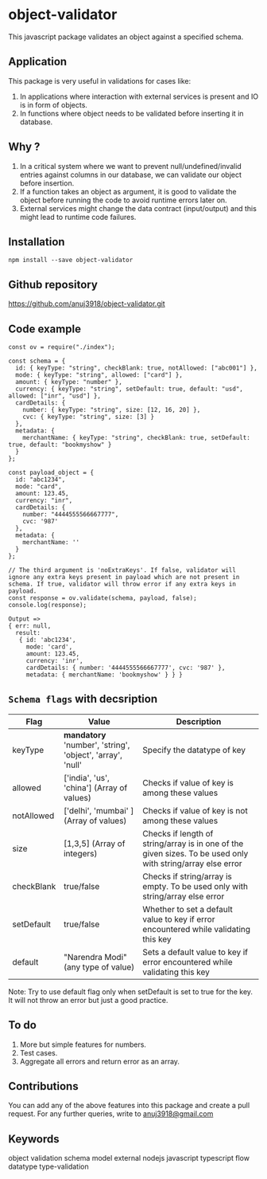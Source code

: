 # object-validator
This javascript package validates an object against a specified schema.

## Application
This package is very useful in validations for cases like:
1. In applications where interaction with external services is present and IO is in form of objects.
2. In functions where object needs to be validated before inserting it in database.

## Why ?
1. In a critical system where we want to prevent null/undefined/invalid entries against columns in our database, we can validate our object before insertion.
2. If a function takes an object as argument, it is good to validate the object before running the code to avoid runtime errors later on.
3. External services might change the data contract (input/output) and this might lead to runtime code failures.

## Installation
```
npm install --save object-validator
```

## Github repository
https://github.com/anuj3918/object-validator.git

## Code example
```
const ov = require("./index");

const schema = {
  id: { keyType: "string", checkBlank: true, notAllowed: ["abc001"] },
  mode: { keyType: "string", allowed: ["card"] },
  amount: { keyType: "number" },
  currency: { keyType: "string", setDefault: true, default: "usd", allowed: ["inr", "usd"] },
  cardDetails: {
    number: { keyType: "string", size: [12, 16, 20] },
    cvc: { keyType: "string", size: [3] }
  },
  metadata: {
    merchantName: { keyType: "string", checkBlank: true, setDefault: true, default: "bookmyshow" }
  }
};

const payload_object = {
  id: "abc1234",
  mode: "card",
  amount: 123.45,
  currency: "inr",
  cardDetails: {
    number: "4444555566667777",
    cvc: '987'
  },
  metadata: {
    merchantName: ''
  }
};

// The third argument is 'noExtraKeys'. If false, validator will ignore any extra keys present in payload which are not present in schema. If true, validator will throw error if any extra keys in payload.
const response = ov.validate(schema, payload, false);
console.log(response);

Output =>
{ err: null,
  result:
   { id: 'abc1234',
     mode: 'card',
     amount: 123.45,
     currency: 'inr',
     cardDetails: { number: '4444555566667777', cvc: '987' },
     metadata: { merchantName: 'bookmyshow' } } }
```

## `Schema flags` with decsription
| Flag  | Value   | Description |
|-----------|-----------|-------------|
| keyType   | **mandatory** 'number', 'string', 'object', 'array', 'null' | Specify the datatype of key |
| allowed   | ['india', 'us', 'china'] (Array of values) | Checks if value of key is among these values |
| notAllowed   | ['delhi', 'mumbai' ] (Array of values) | Checks if value of key is not among these values |
| size   | [1,3,5] (Array of integers) | Checks if length of string/array is in one of the given sizes. To be used only with string/array else error |
| checkBlank   | true/false | Checks if string/array is empty. To be used only with string/array else error |
| setDefault   | true/false | Whether to set a default value to key if error encountered while validating this key |
| default   | "Narendra Modi" (any type of value) | Sets a default value to key if error encountered while validating this key |

Note: Try to use default flag only when setDefault is set to true for the key. It will not throw an error but just a good practice.

## To do
1. More but simple features for numbers.
2. Test cases.
3. Aggregate all errors and return error as an array.


## Contributions
You can add any of the above features into this package and create a pull request.
For any further queries, write to anuj3918@gmail.com

## Keywords
object validation schema model external nodejs javascript typescript flow datatype type-validation
